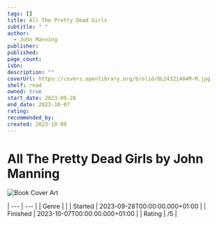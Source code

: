 ```yaml
---
tags: []
title: All The Pretty Dead Girls
subtitle: " "
author:
  - John Manning
publisher: 
published: 
page_count: 
isbn: 
description: ""
coverUrl: https://covers.openlibrary.org/b/olid/OL24321404M-M.jpg
shelf: read
owned: true
start_date: 2023-09-28
end_date: 2023-10-07
rating: 
recommended_by: 
created: 2023-10-09
---
```


# All The Pretty Dead Girls by John Manning

![Book Cover Art](https://covers.openlibrary.org/b/olid/OL24321404M-M.jpg)


| --- | --- |
| Genre |  |
| Started | 2023-09-28T00:00:00.000+01:00 |
| Finished | 2023-10-07T00:00:00.000+01:00 |
| Rating | /5 |

